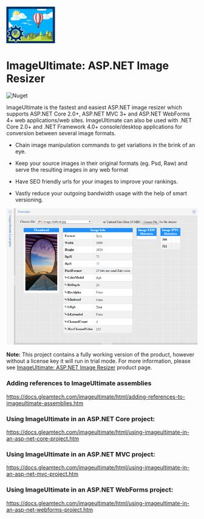 ![ImageUltimate Logo](imageultimate-logo.png)
# ImageUltimate: ASP.NET Image Resizer
![Nuget](https://img.shields.io/nuget/v/GleamTech.ImageUltimate)

ImageUltimate is the fastest and easiest ASP.NET image resizer which supports ASP.NET Core 2.0+, ASP.NET MVC 3+ and ASP.NET WebForms 4+ web applications/web sites. ImageUltimate can also be used with .NET Core 2.0+ and .NET Framework 4.0+ console/desktop applications for conversion between several image formats.

- Chain image manipulation commands to get variations in the brink of an eye.

- Keep your source images in their original formats (eg. Psd, Raw) and serve the resulting images in any web format

- Have SEO friendly urls for your images to improve your rankings.

- Vastly reduce your outgoing bandwidth usage with the help of smart versioning.

![ASP.NET Document Viewer](imageultimate.png)

**Note:** This project contains a fully working version of the product, however without a license key it will run in trial mode. For more information, please see [ImageUltimate: ASP.NET Image Resizer](http://www.gleamtech.com/imageultimate) product page.

### Adding references to ImageUltimate assemblies
https://docs.gleamtech.com/imageultimate/html/adding-references-to-imageultimate-assemblies.htm

### Using ImageUltimate in an ASP.NET Core project:
https://docs.gleamtech.com/imageultimate/html/using-imageultimate-in-an-asp-net-core-project.htm

### Using ImageUltimate in an ASP.NET MVC project:
https://docs.gleamtech.com/imageultimate/html/using-imageultimate-in-an-asp-net-mvc-project.htm

### Using ImageUltimate in an ASP.NET WebForms project:
https://docs.gleamtech.com/imageultimate/html/using-imageultimate-in-an-asp-net-webforms-project.htm
